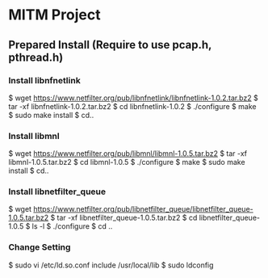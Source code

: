# MITM Project

## Prepared Install (Require to use pcap.h, pthread.h)
### Install libnfnetlink
$ wget https://www.netfilter.org/pub/libnfnetlink/libnfnetlink-1.0.2.tar.bz2
$ tar -xf libnfnetlink-1.0.2.tar.bz2
$ cd libnfnetlink-1.0.2
$ ./configure
$ make
$ sudo make install
$ cd..

### Install libmnl
$ wget https://www.netfilter.org/pub/libmnl/libmnl-1.0.5.tar.bz2
$ tar -xf libmnl-1.0.5.tar.bz2
$ cd libmnl-1.0.5
$ ./configure
$ make
$ sudo make install
$ cd..

### Install libnetfilter_queue
$ wget https://www.netfilter.org/pub/libnetfilter_queue/libnetfilter_queue-1.0.5.tar.bz2
$ tar -xf libnetfilter_queue-1.0.5.tar.bz2
$ cd libnetfilter_queue-1.0.5
$ ls -l
$ ./configure
$ cd ..

### Change Setting
$ sudo vi /etc/ld.so.conf
include /usr/local/lib
$ sudo ldconfig
